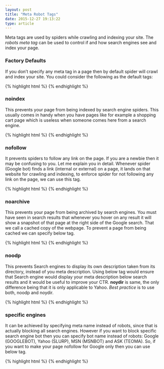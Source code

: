 ```yaml
---
layout: post
title: "Meta Robot Tags"
date: 2015-12-27 19:13:22
type: article
---
```


Meta tags are used by spiders while crawling and indexing your site. The *robots meta tag* 
can be used to control if and how search engines see and index your page.

### Factory Defaults

If you don’t specify any meta tag in a page then by default spider will
crawl and index your site. You could consider the following as the default tags:

{% highlight html %}
<meta name="robots" content="index, follow" />
{% endhighlight %}


### noindex

This prevents your page from being indexed by search engine spiders. This usually
comes in handy when you have pages like for example a shopping cart page which is useless
when someone comes here from a search engine. 

{% highlight html %}
<meta name="robots" content="noindex" />
{% endhighlight %}


### nofollow

It prevents spiders to follow any link on the page. If you are a newbie then it
may be confusing to you. Let me explain you in detail. Whenever spider (Google bot) finds a 
link (internal or external) on a page, it lands on that website for crawling and indexing, 
to enforce spider for not following any link on the page, we can use this tag.

{% highlight html %}
<meta name="robots" content="nofollow" />
{% endhighlight %}

### noarchive

This prevents your page from being archived by search engines. You must have seen in
search results that whenever you hover on any result it will show a snapshot of that page at 
the right side of the Google search. That we call a cached copy of the webpage. To prevent a 
page from being cached we can specify below tag.

{% highlight html %}
<meta name="robots" content="noarchive" />
{% endhighlight %}


### noodp

This prevents Search engines to display its own description taken from its directory,
instead of you meta description. Using below tag would ensure that Search engine would display 
your meta description below search results and it would be useful to improve your CTR. **noydir** 
is same, the only difference being that it is only applicable to Yahoo. *Best practice* is to 
use both, noodp and noydir.

{% highlight html %}
<meta name="robots" content="noodp, noydir" />
{% endhighlight %}


### specific engines

It can be achieved by specifying meta name instead of robots, since
that is actually blocking all search engines. However if you want to block specific search engine 
bot then you can specify bot name instead of robots: Google (GOOGLEBOT), Yahoo (SLURP), MSN (MSNBOT)
and ASK (TEOMA). So, if you want to make your page nofollow for Google only then you can use below tag.

{% highlight html %}
<meta name="Googlebot" content="nofollow" />
{% endhighlight %}
